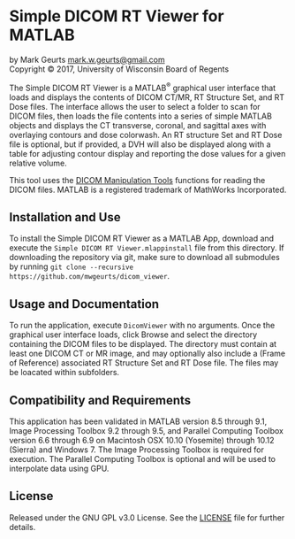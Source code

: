 # Simple DICOM RT Viewer for MATLAB

by Mark Geurts <mark.w.geurts@gmail.com>
<br>Copyright &copy; 2017, University of Wisconsin Board of Regents

The Simple DICOM RT Viewer is a MATLAB<sup>&reg;</sup> graphical user interface that loads and displays the contents of DICOM CT/MR, RT Structure Set, and RT Dose files. The interface allows the user to select a folder to scan for DICOM files, then loads the file contents into a series of simple MATLAB objects and displays the CT transverse, coronal, and sagittal axes with overlaying contours and dose colorwash. An RT structure Set and RT Dose file is optional, but if provided, a DVH will also be displayed along with a table for adjusting contour display and reporting the dose values for a given relative volume.

This tool uses the [DICOM Manipulation Tools](https://github.com/mwgeurts/dicom_tools) functions for reading the DICOM files. MATLAB is a registered trademark of MathWorks Incorporated.

## Installation and Use

To install the Simple DICOM RT Viewer as a MATLAB App, download and execute the `Simple DICOM RT Viewer.mlappinstall` file from this directory. If downloading the repository via git, make sure to download all submodules by running  `git clone --recursive https://github.com/mwgeurts/dicom_viewer`. 

## Usage and Documentation

To run the application, execute `DicomViewer` with no arguments. Once the graphical user interface loads, click Browse and select the directory containing the DICOM files to be displayed. The directory must contain at least one DICOM CT or MR image, and may optionally also include a (Frame of Reference) associated RT Structure Set and RT Dose file. The files may be loacated within subfolders.

## Compatibility and Requirements

This application has been validated in MATLAB version 8.5 through 9.1, Image Processing Toolbox 9.2 through 9.5, and Parallel Computing Toolbox version 6.6 through 6.9 on Macintosh OSX 10.10 (Yosemite) through 10.12 (Sierra) and Windows 7.  The Image Processing Toolbox is required for execution.  The Parallel Computing Toolbox is optional and will be used to interpolate data using GPU.

## License

Released under the GNU GPL v3.0 License.  See the [LICENSE](LICENSE) file for further details.
